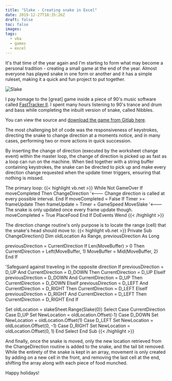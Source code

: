 ```yaml
---
title: "Slake - Creating snake in Excel"
date: 2019-12-27T18:35:26Z
draft: false
toc: false
images:
tags: 
  - vba
  - games
  - excel
---
```


It's that time of the year again and I'm starting to form what may become a personal tradition - creating a small game at the end of the year. Almost everyone has played snake in one form or another and it has a simple ruleset, making it a quick and fun project to put together.

![Slake](/gifs/slake.gif#center)

I pay homage to the [great] game inside a piece of 90's music software called [FastTracker II](https://en.wikipedia.org/wiki/FastTracker_2). I spent many hours listening to 90's trance and drum and bass while completing the inbuilt version of snake, called Nibbles.

You can view the source and [download the game from Gitlab here](https://gitlab.com/dieter.g/slake_excel).

The most challenging bit of code was the responsiveness of keystrokes, directing the snake to change direction at a moments notice, and in many cases, performing two or more actions in quick succession.

By inserting the change of direction (executed by the worksheet change event) within the master loop, the change of direction is picked up as fast as a loop can run on the machine. When tied together with a string buffer containing keystrokes, the snake can be directed to pick up and make every direction change requested when the update timer triggers, ensuring that nothing is missed.

The primary loop:
{{< highlight vb.net >}}
  While Not GameOver
    If moveCompleted Then
      ChangeDirection '<--- Change direction is called at every possible interval.
    End If
    moveCompleted = False
    If Timer >= frameUpdate Then
      frameUpdate = Timer + GameSpeed
      MoveSlake '<--- The snake is only updated once every frame update though.
      moveCompleted = True
      PlaceFood
    End If
    DoEvents
  Wend
{{< /highlight >}}

The direction change routine's only purpose is to locate the range (cell) that the snake's head should move to:
{{< highlight vb.net >}}
Private Sub ChangeDirection()
  Dim oldLocation As Range, previousDirection As Long

  previousDirection = CurrentDirection
  If Len(MoveBuffer) > 0 Then
    CurrentDirection = Left(MoveBuffer, 1)
    MoveBuffer = Mid(MoveBuffer, 2)
  End If
  
  'Safeguard against traveling in the opposite direction
  If previousDirection = D_UP And CurrentDirection = D_DOWN Then
    CurrentDirection = D_UP
  ElseIf previousDirection = D_DOWN And CurrentDirection = D_UP Then
    CurrentDirection = D_DOWN
  ElseIf previousDirection = D_LEFT And CurrentDirection = D_RIGHT Then
    CurrentDirection = D_LEFT
  ElseIf previousDirection = D_RIGHT And CurrentDirection = D_LEFT Then
    CurrentDirection = D_RIGHT
  End If

  Set oldLocation = slakeSheet.Range(Slake(0))
  Select Case CurrentDirection
    Case D_UP
      Set NewLocation = oldLocation.Offset(-1)
    Case D_DOWN
      Set NewLocation = oldLocation.Offset(1)
    Case D_LEFT
      Set NewLocation = oldLocation.Offset(0, -1)
    Case D_RIGHT
      Set NewLocation = oldLocation.Offset(0, 1)
  End Select
End Sub
{{< /highlight >}}

And finally, once the snake is moved, only the new location retrieved from the ChangeDirection routine is added to the snake, and the tail bit removed. While the entirety of the snake is kept in an array, movement is only created by adding on a new cell in the front, and removing the last cell at the end, shifting the array along with each piece of food munched.

Happy holidays!
